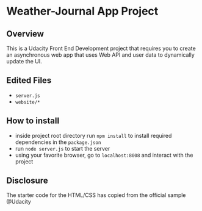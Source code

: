 # Weather-Journal App Project

## Overview
This is a Udacity Front End Development project that requires you to create an asynchronous web app that uses Web API and user data to dynamically update the UI. 

## Edited Files
- `server.js`
- `website/*`


## How to install
- inside project root directory run `npm install` to install required dependencies in the `package.json`
- run `node server.js` to start the server
- using your favorite browser, go to `localhost:8008` and interact with the project


## Disclosure
The starter code for the HTML/CSS has copied from the official sample @Udacity
